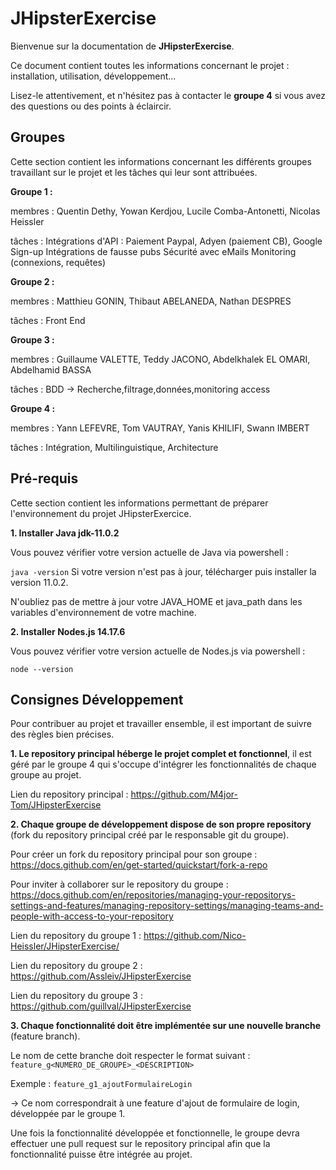# JHipsterExercise

Bienvenue sur la documentation de **JHipsterExercise**.

Ce document contient toutes les informations concernant le projet : installation, utilisation, développement...

Lisez-le attentivement, et n'hésitez pas à contacter le **groupe 4** si vous avez des questions ou des points à éclaircir.

## Groupes

Cette section contient les informations concernant les différents groupes travaillant sur le projet et les tâches qui leur sont attribuées.

**Groupe 1 :**

membres : Quentin Dethy, Yowan Kerdjou, Lucile Comba-Antonetti, Nicolas Heissler

tâches : Intégrations d'API : Paiement Paypal, Adyen (paiement CB), Google Sign-up
Intégrations de fausse pubs
Sécurité avec eMails
Monitoring (connexions, requêtes)

**Groupe 2 :**

membres : Matthieu GONIN, Thibaut ABELANEDA, Nathan DESPRES

tâches : Front End

**Groupe 3 :**

membres : Guillaume VALETTE, Teddy JACONO, Abdelkhalek EL OMARI, Abdelhamid BASSA

tâches : BDD -> Recherche,filtrage,données,monitoring access

**Groupe 4 :**

membres : Yann LEFEVRE, Tom VAUTRAY, Yanis KHILIFI, Swann IMBERT

tâches : Intégration, Multilinguistique, Architecture

## Pré-requis

Cette section contient les informations permettant de préparer l'environnement du projet JHipsterExercice.

**1. Installer Java jdk-11.0.2**

Vous pouvez vérifier votre version actuelle de Java via powershell :

`java -version`
Si votre version n'est pas à jour, télécharger puis installer la version 11.0.2.

N'oubliez pas de mettre à jour votre JAVA_HOME et java_path dans les variables d'environnement de votre machine.

**2. Installer Nodes.js 14.17.6**

Vous pouvez vérifier votre version actuelle de Nodes.js via powershell :

`node --version`

## Consignes Développement

Pour contribuer au projet et travailler ensemble, il est important de suivre des règles bien précises.

**1. Le repository principal héberge le projet complet et fonctionnel**, il est géré par le groupe 4 qui s'occupe d'intégrer les fonctionnalités de chaque groupe au projet.

Lien du repository principal : https://github.com/M4jor-Tom/JHipsterExercise

**2. Chaque groupe de développement dispose de son propre repository** (fork du repository principal créé par le responsable git du groupe).

Pour créer un fork du repository principal pour son groupe : https://docs.github.com/en/get-started/quickstart/fork-a-repo

Pour inviter à collaborer sur le repository du groupe : https://docs.github.com/en/repositories/managing-your-repositorys-settings-and-features/managing-repository-settings/managing-teams-and-people-with-access-to-your-repository

Lien du repository du groupe 1 : https://github.com/Nico-Heissler/JHipsterExercise/

Lien du repository du groupe 2 : https://github.com/Assleiv/JHipsterExercise

Lien du repository du groupe 3 : https://github.com/guillval/JHipsterExercise

**3. Chaque fonctionnalité doit être implémentée sur une nouvelle branche** (feature branch).

Le nom de cette branche doit respecter le format suivant : `feature_g<NUMERO_DE_GROUPE>_<DESCRIPTION>`

Exemple : `feature_g1_ajoutFormulaireLogin`

-> Ce nom correspondrait à une feature d'ajout de formulaire de login, développée par le groupe 1.

Une fois la fonctionnalité développée et fonctionnelle, le groupe devra effectuer une pull request sur le repository principal afin que la fonctionnalité puisse être intégrée au projet.
